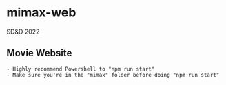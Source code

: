 # mimax-web
SD&D 2022

## Movie Website
    - Highly recommend Powershell to "npm run start"
    - Make sure you're in the "mimax" folder before doing "npm run start"

